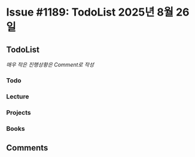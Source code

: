 # Issue #1189: TodoList 2025년 8월 26일

## TodoList

*매우 작은 진행상황은 Comment로 작성*

### Todo  

### Lecture

### Projects

### Books


## Comments

